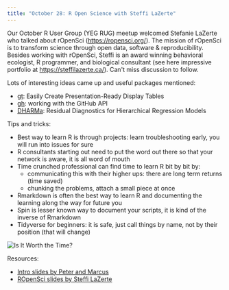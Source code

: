 ```yaml
---
title: "October 28: R Open Science with Steffi LaZerte"
---
```


Our October R User Group (YEG RUG) meetup welcomed Stefanie LaZerte who talked about rOpenSci (https://ropensci.org/). The mission of rOpenSci is to transform science through open data, software & reproducibility. Besides working with rOpenSci, Steffi is an award winning behavioral ecologist, R programmer, and biological consultant (see here impressive portfolio at https://steffilazerte.ca/). Can't miss discussion to follow.

Lots of interesting ideas came up and useful packages mentioned:

- [gt](https://CRAN.R-project.org/package=gt): Easily Create Presentation-Ready Display Tables
- [gh](https://CRAN.R-project.org/package=gh): working with the GitHub API
- [DHARMa](https://CRAN.R-project.org/package=DHARMa): Residual Diagnostics for Hierarchical Regression Models

Tips and tricks:

- Best way to learn R is through projects: learn troubleshooting early, you will run into issues for sure
- R consultants starting out need to put the word out there so that your network is aware, it is all word of mouth
- Time crunched professional can find time to learn R bit by bit by:
  - communicating this with their higher ups: there are long term returns (time saved)
  - chunking the problems, attach a small piece at once
- Rmarkdown is often the best way to learn R and documenting the learning along the way for future you
- Spin is lesser known way to document your scripts, it is kind of the inverse of Rmarkdown
- Tidyverse for beginners: it is safe, just call things by name, not by their position (that will change)

![Is It Worth the Time?](https://imgs.xkcd.com/comics/is_it_worth_the_time.png)

Resources:

- [Intro slides by Peter and Marcus](YEGRUG-intro.pdf)
- [ROpenSci slides by Steffi LaZerte]([rOpenSci.html](https://steffilazerte.ca/Presentations/2021-10%20Edmonton%20R%20user%20group%20-%20rOpenSci/Edmonton_R_user_rOpenSci.html#1))
